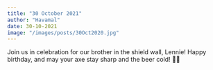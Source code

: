 ```yaml
---
title: "30 October 2021"
author: "Havamal"
date: 30-10-2021
image: "/images/posts/30Oct2020.jpg"
---
```


Join us in celebration for our brother in the shield wall, Lennie! Happy birthday, and may your axe stay sharp and the beer cold! 🍻🍻
